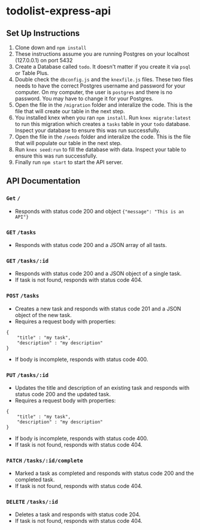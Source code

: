 # todolist-express-api

## Set Up Instructions
1. Clone down and `npm install`
2. These instructions assume you are running Postgres on your localhost (127.0.0.1) on port 5432 
3. Create a Database called `todo`. It doesn't matter if you create it via `psql` or Table Plus.
4. Double check the `dbconfig.js` and the `knexfile.js` files. These two files needs to have the correct Postgres username and password for your computer. On my computer, the user is `postgres` and there is no password. You may have to change it for your Postgres. 
5. Open the file in the `/migration` folder and interalize the code. This is the file that will create our table in the next step.
6. You installed knex when you ran `npm install`. Run `knex migrate:latest` to run this migration which creates a `tasks` table in your `todo` database. Inspect your database to ensure this was run successfully. 
7. Open the file in the `/seeds` folder and interalize the code. This is the file that will populate our table in the next step.
8. Run `knex seed:run` to fill the database with data. Inspect your table to ensure this was run successfully. 
9. Finally run `npm start` to start the API server. 

## API Documentation

### `Get` `/` 
* Responds with status code 200 and object `{"message": "This is an API"}`

### `GET` `/tasks` 
* Responds with status code 200 and a JSON array of all tasts.

### `GET` `/tasks/:id` 
* Responds with status code 200 and a JSON object of a single task.
* If task is not found, responds with status code 404.

### `POST` `/tasks`
* Creates a new task and responds with status code 201 and a JSON object of the new task.
* Requires a request body with properties:
```
{
    "title" : "my task",
    "description" : "my description"
}
```
* If body is incomplete, responds with status code 400.

### `PUT` `/tasks/:id`
* Updates the title and description of an existing task and responds with status code 200 and the updated task.
* Requires a request body with properties:
```
{
    "title" : "my task",
    "description" : "my description"
}
```
* If body is incomplete, responds with status code 400.
* If task is not found, responds with status code 404. 

### `PATCH` `/tasks/:id/complete`
* Marked a task as completed and responds with status code 200 and the completed task.
* If task is not found, responds with status code 404.

### `DELETE` `/tasks/:id`
* Deletes a task and responds with status code 204.
* If task is not found, responds with status code 404.
